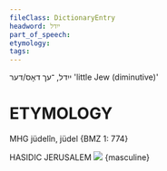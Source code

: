 ```yaml
---
fileClass: DictionaryEntry
headword: ייִדל
part_of_speech: 
etymology: 
tags: 
---
```

ייִדל, ־עך
דאָס/דער
'little Jew (diminutive)'

ETYMOLOGY
===========
MHG jüdelîn, jüdel
{BMZ 1: 774}

HASIDIC JERUSALEM
![](https://ia801504.us.archive.org/0/items/Hasidic_Yiddish_Images/HasidicCd-DerGuterYidl.jpg)
{masculine}